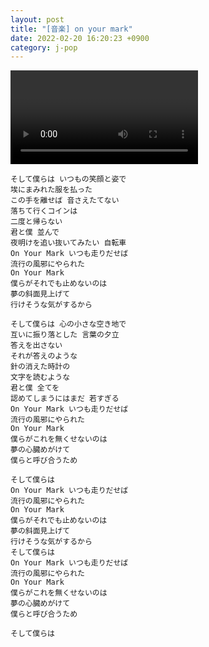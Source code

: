 ```yaml
---
layout: post
title: "[音楽] on your mark"
date: 2022-02-20 16:20:23 +0900
category: j-pop
---
```


<div class="video-container">
    <video id="player" class="video-js vjs-default-skin vjs-big-play-centered" data-json="/public/json/on_your_mark.json"></video>
</div>

```
そして僕らは いつもの笑顔と姿で
埃にまみれた服を払った
この手を離せば 音さえたてない
落ちて行くコインは
二度と帰らない
君と僕 並んで
夜明けを追い抜いてみたい 自転車
On Your Mark いつも走りだせば
流行の風邪にやられた
On Your Mark
僕らがそれでも止めないのは
夢の斜面見上げて
行けそうな気がするから

そして僕らは 心の小さな空き地で
互いに振り落とした 言葉の夕立
答えを出さない
それが答えのような
針の消えた時計の
文字を読むような
君と僕 全てを
認めてしまうにはまだ 若すぎる
On Your Mark いつも走りだせば
流行の風邪にやられた
On Your Mark
僕らがこれを無くせないのは
夢の心臓めがけて
僕らと呼び合うため

そして僕らは
On Your Mark いつも走りだせば
流行の風邪にやられた
On Your Mark
僕らがそれでも止めないのは
夢の斜面見上げて
行けそうな気がするから
そして僕らは
On Your Mark いつも走りだせば
流行の風邪にやられた
On Your Mark
僕らがこれを無くせないのは
夢の心臓めがけて
僕らと呼び合うため

そして僕らは
```